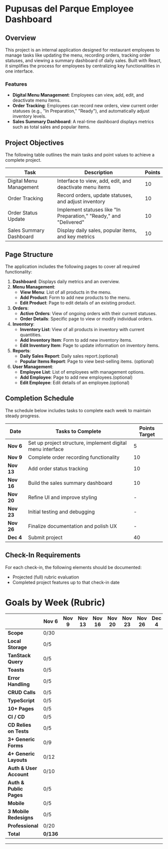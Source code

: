 # Pupusas del Parque Employee Dashboard

## Overview

This project is an internal application designed for restaurant employees to manage tasks like updating the menu, recording orders, tracking order statuses, and viewing a summary dashboard of daily sales. Built with React, it simplifies the process for employees by centralizing key functionalities in one interface.

### Features

- **Digital Menu Management**: Employees can view, add, edit, and deactivate menu items.
- **Order Tracking**: Employees can record new orders, view current order statuses (e.g., "In Preparation," "Ready"), and automatically adjust inventory levels.
- **Sales Summary Dashboard**: A real-time dashboard displays metrics such as total sales and popular items.

## Project Objectives

The following table outlines the main tasks and point values to achieve a complete project.

| Task                          | Description                                                                      | Points |
|-------------------------------|----------------------------------------------------------------------------------|--------|
| Digital Menu Management       | Interface to view, add, edit, and deactivate menu items                          | 10     |
| Order Tracking                | Record orders, update statuses, and adjust inventory                            | 10     |
| Order Status Update           | Implement statuses like "In Preparation," "Ready," and "Delivered"              | 10     |
| Sales Summary Dashboard       | Display daily sales, popular items, and key metrics                             | 10     |

## Page Structure

The application includes the following pages to cover all required functionality:

1. **Dashboard**: Displays daily metrics and an overview.
2. **Menu Management**:
   - **View Menu**: List of all products in the menu.
   - **Add Product**: Form to add new products to the menu.
   - **Edit Product**: Page to edit details of an existing product.
3. **Orders**:
   - **Active Orders**: View of ongoing orders with their current statuses.
   - **Order Details**: Specific page to view or modify individual orders.
4. **Inventory**:
   - **Inventory List**: View of all products in inventory with current quantities.
   - **Add Inventory Item**: Form to add new inventory items.
   - **Edit Inventory Item**: Page to update information on inventory items.
5. **Reports**:
   - **Daily Sales Report**: Daily sales report.(optional)
   - **Popular Items Report**: Page to view best-selling items. (optional)
6. **User Management**:
   - **Employee List**: List of employees with management options.
   - **Add Employee**: Page to add new employees.(optional)
   - **Edit Employee**: Edit details of an employee.(optional)


## Completion Schedule

The schedule below includes tasks to complete each week to maintain steady progress.

| Date       | Tasks to Complete                                             | Points Target |
|------------|---------------------------------------------------------------|---------------|
| **Nov 6**  | Set up project structure, implement digital menu interface    | 5            |
| **Nov 9**  | Complete order recording functionality                        | 10            |
| **Nov 13** | Add order status tracking                                     | 10            |
| **Nov 16** | Build the sales summary dashboard                             | 10            |
| **Nov 20** | Refine UI and improve styling                                 | -             |
| **Nov 23** | Initial testing and debugging                                 | -             |
| **Nov 26** | Finalize documentation and polish UX                          | -             |
| **Dec 4**  | Submit project                                                | 40            |

## Check-In Requirements

For each check-in, the following elements should be documented:

- Projected (full) rubric evaluation
- Completed project features up to that check-in date

# Goals by Week (Rubric)

|                       | Nov 6 | Nov 9 | Nov 13 | Nov 16 | Nov 20 | Nov 23 | Nov 26 | Dec 4 |
| --------------------- | ----- | ----- | ------ | ------ | ------ | ------ | ------ | ----- |
| **Scope**             | 0/30  |       |        |        |        |        |        |       |
| **Local Storage**     | 0/5   |       |        |        |        |        |        |       |
| **TanStack Query**    | 0/5   |       |        |        |        |        |        |       |
| **Toasts**            | 0/5   |       |        |        |        |        |        |       |
| **Error Handling**    | 0/5   |       |        |        |        |        |        |       |
| **CRUD Calls**        | 0/5   |       |        |        |        |        |        |       |
| **TypeScript**        | 0/5   |       |        |        |        |        |        |       |
| **10+ Pages**         | 0/5   |       |        |        |        |        |        |       |
| **CI / CD**           | 0/5   |       |        |        |        |        |        |       |
| **CD Relies on Tests**| 0/5   |       |        |        |        |        |        |       |
| **3+ Generic Forms**  | 0/9   |       |        |        |        |        |        |       |
| **4+ Generic Layouts**| 0/12  |       |        |        |        |        |        |       |
| **Auth & User Account** | 0/10 |      |        |        |        |        |        |       |
| **Auth & Public Pages** | 0/5  |      |        |        |        |        |        |       |
| **Mobile**            | 0/5   |       |        |        |        |        |        |       |
| **3 Mobile Redesigns**| 0/5   |       |        |        |        |        |        |       |
| **Professional**      | 0/20  |       |        |        |        |        |        |       |
| **Total**             | **0/136** |   |        |        |        |        |        |       |


---